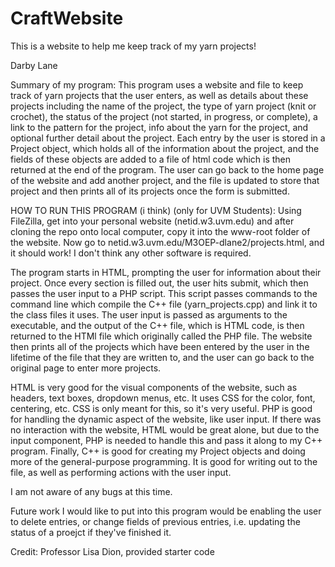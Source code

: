 # CraftWebsite
This is a website to help me keep track of my yarn projects!

Darby Lane

Summary of my program:
This program uses a website and file to keep track of yarn projects that the user enters, as well as details about these projects including the name of the project, the type of yarn project (knit or crochet), the status of the project (not started, in progress, or complete), a link to the pattern for the project, info about the yarn for the project, and optional further detail about the project.
Each entry by the user is stored in a Project object, which holds all of the information about the project, and the fields of these objects are added to a file of html code which is then returned at the end of the program.
The user can go back to the home page of the website and add another project, and the file is updated to store that project and then prints all of its projects once the form is submitted.

HOW TO RUN THIS PROGRAM (i think) (only for UVM Students): Using FileZilla, get into your personal website (netid.w3.uvm.edu) and after cloning the repo onto local computer, copy it into the www-root folder of the website.
Now go to netid.w3.uvm.edu/M3OEP-dlane2/projects.html, and it should work! I don't think any other software is required.

The program starts in HTML, prompting the user for information about their project. Once every section is filled out, the user hits submit, which then passes the user input to a PHP script. This script passes commands to the command line which compile the C++ file (yarn_projects.cpp) and link it to the class files it uses. The user input is passed as arguments to the executable, and the output of the C++ file, which is HTML code, is then returned to the HTMl file which originally called the PHP file. The website then prints all of the projects which have been entered by the user in the lifetime of the file that they are written to, and the user can go back to the original page to enter more projects.

HTML is very good for the visual components of the website, such as headers, text boxes, dropdown menus, etc. It uses CSS for the color, font, centering, etc. CSS is only meant for this, so it's very useful. PHP is good for handling the dynamic aspect of the website, like user input. If there was no interaction with the website, HTML would be great alone, but due to the input component, PHP is needed to handle this and pass it along to my C++ program. Finally, C++ is good for creating my Project objects and doing more of the general-purpose programming. It is good for writing out to the file, as well as performing actions with the user input.

I am not aware of any bugs at this time.

Future work I would like to put into this program would be enabling the user to delete entries, or change fields of previous entries, i.e. updating the status of a proejct if they've finished it.

Credit: Professor Lisa Dion, provided starter code 
